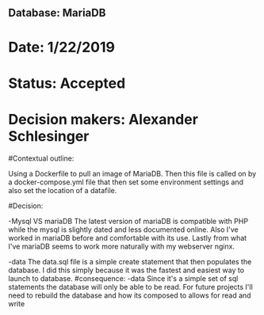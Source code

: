 ## Database: MariaDB
# Date: 1/22/2019

# Status: Accepted
# Decision makers: Alexander Schlesinger

#Contextual outline:

Using a Dockerfile to pull an image of MariaDB.
Then this file is called on by a docker-compose.yml file that then set some environment settings and also set the location of a datafile.

#Decision:

-Mysql VS mariaDB
The latest version of mariaDB is compatible with PHP while the mysql is slightly dated and less documented online.
Also I've worked in mariaDB before and comfortable with its use.
Lastly from what I've  mariaDB seems to work more naturally with my webserver nginx.   

-data
The data.sql file is a simple create statement that then populates the database.
I did this simply because it was the fastest and easiest way to launch to database.
#consequence:
-data
Since it's a simple set of sql statements the database will only be able to be read.
For future projects I'll need to rebuild the database and how its composed to allows for read and write
